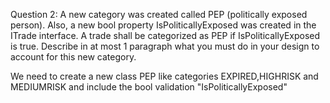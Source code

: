 Question 2: 
A new category was created called PEP (politically exposed person). 
Also, a new bool property IsPoliticallyExposed was created in the ITrade interface. 
A trade shall be categorized as PEP if IsPoliticallyExposed is true. 
Describe in at most 1 paragraph what you must do in your design to account for this new category.

We need to create a new class PEP like categories EXPIRED,HIGHRISK and MEDIUMRISK and include the bool validation "IsPoliticallyExposed"
